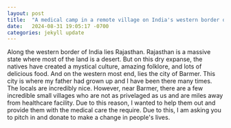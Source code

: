 ```yaml
---
layout: post
title:  "A medical camp in a remote village on India's western border on Dec 15, 2024"
date:   2024-08-31 19:05:17 -0700
categories: jekyll update
---
```

Along the western border of India lies Rajasthan. Rajasthan is a massive state where most of the land is a desert. But on this dry expanse, the natives have created a mystical culture, amazing folklore, and lots of delicious food. And on the western most end, lies the city of Barmer. This city is where my father had grown up and I have been there many times. The locals are incredibly nice. However, near Barmer, there are a few incredible small villages who are not as privelaged as us and are miles away from healthcare facility. Due to this reason, I wanted to help them out and provide them with the medical care the require. Due to this, I am asking you to pitch in and donate to make a change in people's lives.

[jekyll-docs]: https://jekyllrb.com/docs/home
[jekyll-gh]:   https://github.com/jekyll/jekyll
[jekyll-talk]: https://talk.jekyllrb.com/
